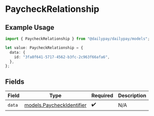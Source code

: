 # PaycheckRelationship

## Example Usage

```typescript
import { PaycheckRelationship } from "@dailypay/dailypay/models";

let value: PaycheckRelationship = {
  data: {
    id: "3fa8f641-5717-4562-b3fc-2c963f66afa6",
  },
};
```

## Fields

| Field                                                        | Type                                                         | Required                                                     | Description                                                  |
| ------------------------------------------------------------ | ------------------------------------------------------------ | ------------------------------------------------------------ | ------------------------------------------------------------ |
| `data`                                                       | [models.PaycheckIdentifier](../models/paycheckidentifier.md) | :heavy_check_mark:                                           | N/A                                                          |